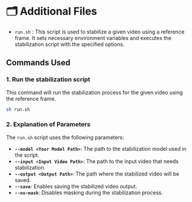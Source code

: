 # 🗂️ Additional Files
- `run.sh` : This script is used to stabilize a given video using a reference frame. It sets necessary environment variables and executes the stabilization script with the specified options.

## Commands Used

### 1. Run the stabilization script
This command will run the stabilization process for the given video using the reference frame.
```bash
sh run.sh
```

### 2. Explanation of Parameters
The `run.sh` script uses the following parameters:

- **`--model <Your Model Path>`**: The path to the stabilization model used in the script.
- **`--input <Input Video Path>`**: The path to the input video that needs stabilization.
- **`--output <Output Path>`**: The path where the stabilized video will be saved.
- **`--save`**: Enables saving the stabilized video output.
- **`--no-mask`**: Disables masking during the stabilization process.
